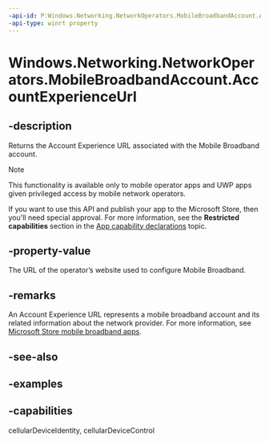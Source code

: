 ```yaml
---
-api-id: P:Windows.Networking.NetworkOperators.MobileBroadbandAccount.AccountExperienceUrl
-api-type: winrt property
---
```


<!-- Property syntax.
public Uri AccountExperienceUrl { get; }
-->

# Windows.Networking.NetworkOperators.MobileBroadbandAccount.AccountExperienceUrl

## -description
Returns the Account Experience URL associated with the Mobile Broadband account.

> [!NOTE]
> This functionality is available only to mobile operator apps and UWP apps given privileged access by mobile network operators.
> 
> If you want to use this API and publish your app to the Microsoft Store, then you'll need special approval. For more information, see the **Restricted capabilities** section in the [App capability declarations](/windows/uwp/packaging/app-capability-declarations#restricted-capabilities) topic. 

## -property-value
The URL of the operator’s website used to configure Mobile Broadband.

## -remarks
An Account Experience URL represents a mobile broadband account and its related information about the network provider. For more information, see [Microsoft Store mobile broadband apps](/windows-hardware/drivers/mobilebroadband/windows-store-mobile-broadband-apps).

## -see-also

## -examples


## -capabilities
cellularDeviceIdentity, cellularDeviceControl
